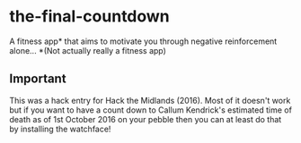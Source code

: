 # the-final-countdown
A fitness app* that aims to motivate you through negative reinforcement alone... *(Not actually really a fitness app)

## Important
This was a hack entry for Hack the Midlands (2016). Most of it doesn't work but if you want to have a count down to Callum Kendrick's estimated time of death as of 1st October 2016 on your pebble then you can at least do that by installing the watchface!
